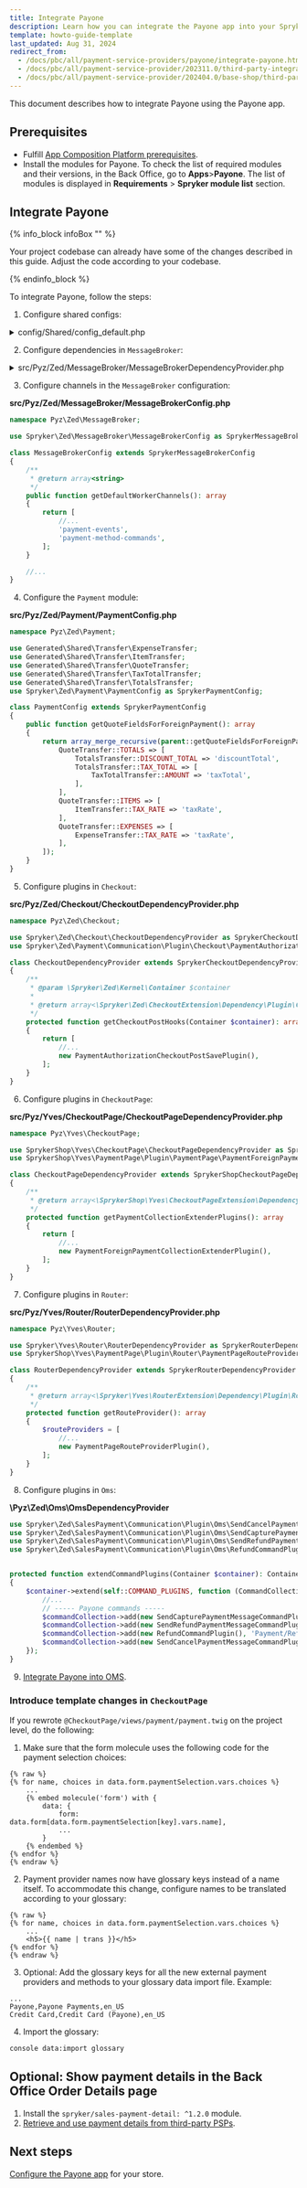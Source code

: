 ```yaml
---
title: Integrate Payone
description: Learn how you can integrate the Payone app into your Spryker shop
template: howto-guide-template
last_updated: Aug 31, 2024
redirect_from:
  - /docs/pbc/all/payment-service-providers/payone/integrate-payone.html
  - /docs/pbc/all/payment-service-provider/202311.0/third-party-integrations/payone/integration-in-the-back-office/integrate-payone.html
  - /docs/pbc/all/payment-service-provider/202404.0/base-shop/third-party-integrations/payone/integration-in-the-back-office/integrate-payone.html
---
```


This document describes how to integrate Payone using the Payone app.

## Prerequisites

- Fulfill [App Composition Platform prerequisites](/docs/dg/dev/acp/sccos-dependencies-required-for-the-acp.html).
- Install the modules for Payone. To check the list of required modules and their versions, in the Back Office, go to **Apps**>**Payone**. The list of modules is displayed in **Requirements** > **Spryker module list** section.


## Integrate Payone

{% info_block infoBox "" %}

Your project codebase can already have some of the changes described in this guide. Adjust the code according to your codebase.

{% endinfo_block %}

To integrate Payone, follow the steps:

1. Configure shared configs:

<details>
  <summary>config/Shared/config_default.php</summary>

```php
use Spryker\Shared\MessageBroker\MessageBrokerConstants;
use Spryker\Shared\OauthClient\OauthClientConstants;
use Spryker\Shared\Oms\OmsConstants;
use Spryker\Shared\Payment\PaymentConstants;
use Spryker\Shared\Sales\SalesConstants;
use Spryker\Zed\MessageBrokerAws\MessageBrokerAwsConfig;
use Spryker\Zed\Payment\PaymentConfig;

//...
$config[PaymentConstants::TENANT_IDENTIFIER] = getenv('SPRYKER_TENANT_IDENTIFIER') ?: '';

$config[OmsConstants::PROCESS_LOCATION] = [
    //...
    OmsConfig::DEFAULT_PROCESS_LOCATION,
    APPLICATION_ROOT_DIR . '/vendor/spryker/sales-payment/config/Zed/Oms', # this line must be added if your use unmodified ForeignPaymentStateMachine01.xml
];
$config[OmsConstants::ACTIVE_PROCESSES] = [
    //...
    'ForeignPaymentStateMachine01', # this line must be added or add your modified version of this OMS
];
$config[SalesConstants::PAYMENT_METHOD_STATEMACHINE_MAPPING] = [
    //...
    PaymentConfig::PAYMENT_FOREIGN_PROVIDER => 'ForeignPaymentStateMachine01', # this line must be added or add your modified version of this OMS
];

$config[MessageBrokerConstants::MESSAGE_TO_CHANNEL_MAP] = [
    //...
    AddPaymentMethodTransfer::class => 'payment-method-commands',
    DeletePaymentMethodTransfer::class => 'payment-method-commands',
    CancelPaymentTransfer::class => 'payment-commands',
    CapturePaymentTransfer::class => 'payment-commands',
    RefundPaymentTransfer::class => 'payment-commands',
    PaymentAuthorizedTransfer::class => 'payment-events',
    PaymentAuthorizationFailedTransfer::class => 'payment-events',
    PaymentCapturedTransfer::class => 'payment-events',
    PaymentCaptureFailedTransfer::class => 'payment-events',
    PaymentRefundedTransfer::class => 'payment-events',
    PaymentRefundFailedTransfer::class => 'payment-events',
    PaymentCanceledTransfer::class => 'payment-events',
    PaymentCancellationFailedTransfer::class => 'payment-events',
    PaymentCreatedTransfer::class => 'payment-events',
    PaymentUpdatedTransfer::class => 'payment-events',
];

$config[MessageBrokerConstants::CHANNEL_TO_RECEIVER_TRANSPORT_MAP] = [
    //...
    'payment-events' => MessageBrokerAwsConfig::HTTP_CHANNEL_TRANSPORT,
    'payment-method-commands' => MessageBrokerAwsConfig::HTTP_CHANNEL_TRANSPORT,
];

$config[MessageBrokerConstants::CHANNEL_TO_SENDER_TRANSPORT_MAP] = [
    //...
    'payment-commands' => MessageBrokerAwsConfig::HTTP_CHANNEL_TRANSPORT,
];

// ----------------------------------------------------------------------------
// ------------------------------ OAUTH ---------------------------------------
// ----------------------------------------------------------------------------
//...
$config[AppCatalogGuiConstants::OAUTH_PROVIDER_NAME]
    = $config[OauthClientConstants::OAUTH_PROVIDER_NAME_FOR_ACP]
    = $config[OauthClientConstants::OAUTH_PROVIDER_NAME_FOR_MESSAGE_BROKER]
    = $config[OauthClientConstants::OAUTH_PROVIDER_NAME_FOR_PAYMENT_AUTHORIZE]
    = OauthAuth0Config::PROVIDER_NAME;
$config[OauthClientConstants::OAUTH_GRANT_TYPE_FOR_PAYMENT_AUTHORIZE] = OauthAuth0Config::GRANT_TYPE_CLIENT_CREDENTIALS;
$config[OauthClientConstants::OAUTH_OPTION_AUDIENCE_FOR_ACP]
    = $config[TaxAppConstants::OAUTH_OPTION_AUDIENCE]
    = $config[OauthClientConstants::OAUTH_OPTION_AUDIENCE_FOR_PAYMENT_AUTHORIZE] = 'aop-app';
```

</details>

2. Configure dependencies in `MessageBroker`:

<details>
  <summary>src/Pyz/Zed/MessageBroker/MessageBrokerDependencyProvider.php</summary>

```php
namespace Pyz\Zed\MessageBroker;

use Spryker\Zed\MessageBroker\MessageBrokerDependencyProvider as SprykerMessageBrokerDependencyProvider;
use Spryker\Zed\Payment\Communication\Plugin\MessageBroker\PaymentMethodMessageHandlerPlugin;
use Spryker\Zed\Payment\Communication\Plugin\MessageBroker\PaymentOperationsMessageHandlerPlugin;
use Spryker\Zed\SalesPaymentDetail\Communication\Plugin\MessageBroker\PaymentCreatedMessageHandlerPlugin;
use Spryker\Zed\MessageBroker\Communication\Plugin\MessageBroker\CorrelationIdMessageAttributeProviderPlugin;
use Spryker\Zed\MessageBroker\Communication\Plugin\MessageBroker\TenantActorMessageAttributeProviderPlugin;
use Spryker\Zed\MessageBroker\Communication\Plugin\MessageBroker\TimestampMessageAttributeProviderPlugin;
use Spryker\Zed\MessageBroker\Communication\Plugin\MessageBroker\TransactionIdMessageAttributeProviderPlugin;
use Spryker\Zed\MessageBroker\Communication\Plugin\MessageBroker\ValidationMiddlewarePlugin;
use Spryker\Zed\OauthClient\Communication\Plugin\MessageBroker\AccessTokenMessageAttributeProviderPlugin;
use Spryker\Zed\Session\Communication\Plugin\MessageBroker\SessionTrackingIdMessageAttributeProviderPlugin;
use Spryker\Zed\Store\Communication\Plugin\MessageBroker\CurrentStoreReferenceMessageAttributeProviderPlugin;

class MessageBrokerDependencyProvider extends SprykerMessageBrokerDependencyProvider
{
    /**
     * @return array<\Spryker\Zed\MessageBrokerExtension\Dependency\Plugin\MessageHandlerPluginInterface>
     */
    public function getMessageHandlerPlugins(): array
    {
        return [
            //...
            new PaymentOperationsMessageHandlerPlugin();
            new PaymentMethodMessageHandlerPlugin(),
            new PaymentCreatedMessageHandlerPlugin(), // [Optional] This plugin is handling the `PaymentCreated`/`PaymentUpdated` messages sent from Payone ACP app.
        ];
    }

    /**
     * @return array<\Spryker\Zed\MessageBrokerExtension\Dependency\Plugin\MessageAttributeProviderPluginInterface>
     */
    public function getMessageAttributeProviderPlugins(): array
    {
        return [
            new CorrelationIdMessageAttributeProviderPlugin(),
            new TimestampMessageAttributeProviderPlugin(),
            new AccessTokenMessageAttributeProviderPlugin(),
            new TransactionIdMessageAttributeProviderPlugin(),
            new SessionTrackingIdMessageAttributeProviderPlugin(),
            new TenantActorMessageAttributeProviderPlugin(),
            new CurrentStoreReferenceMessageAttributeProviderPlugin(),
        ];
    }


    /**
     * @return array<\Spryker\Zed\MessageBrokerExtension\Dependency\Plugin\MiddlewarePluginInterface>
     */
    public function getMiddlewarePlugins(): array
    {
        return [
            new ValidationMiddlewarePlugin(),
        ];
    }
}
```

</details>

3. Configure channels in the `MessageBroker` configuration:

**src/Pyz/Zed/MessageBroker/MessageBrokerConfig.php**
```php
namespace Pyz\Zed\MessageBroker;

use Spryker\Zed\MessageBroker\MessageBrokerConfig as SprykerMessageBrokerConfig;

class MessageBrokerConfig extends SprykerMessageBrokerConfig
{
    /**
     * @return array<string>
     */
    public function getDefaultWorkerChannels(): array
    {
        return [
            //...
            'payment-events',
            'payment-method-commands',
        ];
    }

    //...
}
```

4. Configure the `Payment` module:

**src/Pyz/Zed/Payment/PaymentConfig.php**
```php
namespace Pyz\Zed\Payment;

use Generated\Shared\Transfer\ExpenseTransfer;
use Generated\Shared\Transfer\ItemTransfer;
use Generated\Shared\Transfer\QuoteTransfer;
use Generated\Shared\Transfer\TaxTotalTransfer;
use Generated\Shared\Transfer\TotalsTransfer;
use Spryker\Zed\Payment\PaymentConfig as SprykerPaymentConfig;

class PaymentConfig extends SprykerPaymentConfig
{
    public function getQuoteFieldsForForeignPayment(): array
    {
        return array_merge_recursive(parent::getQuoteFieldsForForeignPayment(), [
            QuoteTransfer::TOTALS => [
                TotalsTransfer::DISCOUNT_TOTAL => 'discountTotal',
                TotalsTransfer::TAX_TOTAL => [
                    TaxTotalTransfer::AMOUNT => 'taxTotal',
                ],
            ],
            QuoteTransfer::ITEMS => [
                ItemTransfer::TAX_RATE => 'taxRate',
            ],
            QuoteTransfer::EXPENSES => [
                ExpenseTransfer::TAX_RATE => 'taxRate',
            ],
        ]);
    }
}
```

5. Configure plugins in `Checkout`:

**src/Pyz/Zed/Checkout/CheckoutDependencyProvider.php**
```php
namespace Pyz\Zed\Checkout;

use Spryker\Zed\Checkout\CheckoutDependencyProvider as SprykerCheckoutDependencyProvider;
use Spryker\Zed\Payment\Communication\Plugin\Checkout\PaymentAuthorizationCheckoutPostSavePlugin;

class CheckoutDependencyProvider extends SprykerCheckoutDependencyProvider
{
    /**
     * @param \Spryker\Zed\Kernel\Container $container
     *
     * @return array<\Spryker\Zed\CheckoutExtension\Dependency\Plugin\CheckoutPostSaveInterface>
     */
    protected function getCheckoutPostHooks(Container $container): array
    {
        return [
            //...
            new PaymentAuthorizationCheckoutPostSavePlugin(),
        ];
    }
}
```

6. Configure plugins in `CheckoutPage`:

**src/Pyz/Yves/CheckoutPage/CheckoutPageDependencyProvider.php**
```php
namespace Pyz\Yves\CheckoutPage;

use SprykerShop\Yves\CheckoutPage\CheckoutPageDependencyProvider as SprykerShopCheckoutPageDependencyProvider;
use SprykerShop\Yves\PaymentPage\Plugin\PaymentPage\PaymentForeignPaymentCollectionExtenderPlugin;

class CheckoutPageDependencyProvider extends SprykerShopCheckoutPageDependencyProvider
{
    /**
     * @return array<\SprykerShop\Yves\CheckoutPageExtension\Dependency\Plugin\PaymentCollectionExtenderPluginInterface>
     */
    protected function getPaymentCollectionExtenderPlugins(): array
    {
        return [
            //...
            new PaymentForeignPaymentCollectionExtenderPlugin(),
        ];
    }
}
```

7. Configure plugins in `Router`:

**src/Pyz/Yves/Router/RouterDependencyProvider.php**
```php
namespace Pyz\Yves\Router;

use Spryker\Yves\Router\RouterDependencyProvider as SprykerRouterDependencyProvider;
use SprykerShop\Yves\PaymentPage\Plugin\Router\PaymentPageRouteProviderPlugin;

class RouterDependencyProvider extends SprykerRouterDependencyProvider
{
    /**
     * @return array<\Spryker\Yves\RouterExtension\Dependency\Plugin\RouteProviderPluginInterface>
     */
    protected function getRouteProvider(): array
    {
        $routeProviders = [
            //...
            new PaymentPageRouteProviderPlugin(),
        ];
    }
}
```

8. Configure plugins in `Oms`:

**\Pyz\Zed\Oms\OmsDependencyProvider**
```php
use Spryker\Zed\SalesPayment\Communication\Plugin\Oms\SendCancelPaymentMessageCommandPlugin;
use Spryker\Zed\SalesPayment\Communication\Plugin\Oms\SendCapturePaymentMessageCommandPlugin;
use Spryker\Zed\SalesPayment\Communication\Plugin\Oms\SendRefundPaymentMessageCommandPlugin;
use Spryker\Zed\SalesPayment\Communication\Plugin\Oms\RefundCommandPlugin;


protected function extendCommandPlugins(Container $container): Container
{
    $container->extend(self::COMMAND_PLUGINS, function (CommandCollectionInterface $commandCollection) {
        //...
        // ----- Payone commands -----
        $commandCollection->add(new SendCapturePaymentMessageCommandPlugin(), 'Payment/Capture');
        $commandCollection->add(new SendRefundPaymentMessageCommandPlugin(), 'Payment/Refund');
        $commandCollection->add(new RefundCommandPlugin(), 'Payment/Refund/Confirm');
        $commandCollection->add(new SendCancelPaymentMessageCommandPlugin(), 'Payment/Cancel');
    });
}
```

9. [Integrate Payone into OMS](/docs/dg/dev/acp/integrate-acp-payment-apps-with-spryker-oms-configuration.html#configuring-oms-for-your-project).

### Introduce template changes in `CheckoutPage`

If you rewrote `@CheckoutPage/views/payment/payment.twig` on the project level, do the following:

1. Make sure that the form molecule uses the following code for the payment selection choices:

```twig
{% raw %}
{% for name, choices in data.form.paymentSelection.vars.choices %}
    ...
    {% embed molecule('form') with {
        data: {
            form: data.form[data.form.paymentSelection[key].vars.name],
            ...
        }
    {% endembed %}    
{% endfor %}           
{% endraw %}
```

2. Payment provider names now have glossary keys instead of a name itself. To accommodate this change, configure names to be translated according to your glossary:

```twig
{% raw %}
{% for name, choices in data.form.paymentSelection.vars.choices %}
    ...
    <h5>{{ name | trans }}</h5>
{% endfor %}
{% endraw %}
```

3. Optional: Add the glossary keys for all the new external payment providers and methods to your glossary data import file. Example:

```csv
...
Payone,Payone Payments,en_US
Credit Card,Credit Card (Payone),en_US
```

4. Import the glossary:

```bash
console data:import glossary
```

## Optional: Show payment details in the Back Office Order Details page


1. Install the `spryker/sales-payment-detail: ^1.2.0` module.
2. [Retrieve and use payment details from third-party PSPs](/docs/pbc/all/payment-service-provider/{{page.version}}/base-shop/retrieve-and-use-payment-details-from-third-party-psps.html).


## Next steps

[Configure the Payone app](/docs/pbc/all/payment-service-provider/{{page.version}}/base-shop/third-party-integrations/payone/app-composition-platform-integration/configure-payone.html) for your store.
